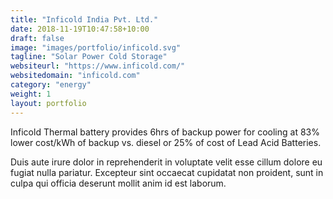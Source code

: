 ```yaml
---
title: "Inficold India Pvt. Ltd."
date: 2018-11-19T10:47:58+10:00
draft: false
image: "images/portfolio/inficold.svg"
tagline: "Solar Power Cold Storage"
websiteurl: "https://www.inficold.com/"
websitedomain: "inficold.com"
category: "energy"
weight: 1
layout: portfolio
---
```


Inficold Thermal battery provides 6hrs of backup power for cooling at 83% lower cost/kWh of backup vs. diesel or 25% of cost of Lead Acid Batteries.

Duis aute irure dolor in reprehenderit in voluptate velit esse cillum dolore eu fugiat nulla pariatur. Excepteur sint occaecat cupidatat non proident, sunt in culpa qui officia deserunt mollit anim id est laborum.
